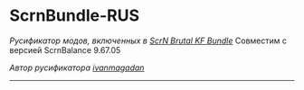 # ScrnBundle-RUS

*Русификатор модов, включенных в [ScrN Brutal KF Bundle](https://steamcommunity.com/groups/ScrNBalance/discussions/2/483368526570475472/)*
Совместим с версией ScrnBalance 9.67.05

*Автор русификатора [ivanmagadan](https://steamcommunity.com/id/ivanmagadan/)*

---
